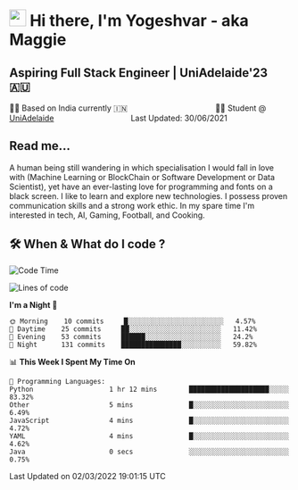 <h1><img src="https://emojis.slackmojis.com/emojis/images/1531849430/4246/blob-sunglasses.gif?1531849430" width="30"/> Hi there, I'm Yogeshvar - aka Maggie</h1>

## Aspiring Full Stack Engineer | UniAdelaide'23 🇦🇺  
🏂🏻  Based on India currently 🇮🇳 &nbsp;&nbsp;&nbsp;&nbsp;&nbsp;&nbsp;&nbsp;&nbsp;&nbsp;&nbsp;&nbsp;&nbsp;&nbsp;&nbsp;&nbsp;&nbsp;&nbsp;&nbsp;&nbsp;&nbsp;&nbsp;&nbsp;&nbsp;&nbsp;&nbsp;&nbsp;&nbsp;&nbsp;&nbsp;&nbsp;&nbsp;&nbsp;&nbsp;&nbsp;&nbsp;&nbsp;&nbsp;&nbsp;&nbsp;👨‍💻 Student @ [UniAdelaide](https://www.adelaide.edu.au)   &nbsp;&nbsp;&nbsp;&nbsp;&nbsp;&nbsp;&nbsp;&nbsp;&nbsp;&nbsp;&nbsp;&nbsp;&nbsp;&nbsp;&nbsp;&nbsp;&nbsp;&nbsp;&nbsp;&nbsp;&nbsp;&nbsp;&nbsp;&nbsp;&nbsp;&nbsp;&nbsp;&nbsp;&nbsp;&nbsp;&nbsp;&nbsp; &nbsp;Last Updated: 30/06/2021

## Read me...

A human being still wandering in which specialisation I would fall in love with (Machine Learning or BlockChain or Software Development or Data Scientist), yet have an ever-lasting love for programming and fonts on a black screen. I like to learn and explore new technologies. I possess proven communication skills and a strong work ethic. In my spare time I'm interested in tech, AI, Gaming, Football, and Cooking.

## 🛠 When & What do I code ?  

<!--START_SECTION:waka-->
![Code Time](http://img.shields.io/badge/Code%20Time-1%2C234%20hrs%2014%20mins-blue)

![Lines of code](https://img.shields.io/badge/From%20Hello%20World%20I%27ve%20Written-101%20Thousand%20lines%20of%20code-blue)

**I'm a Night 🦉** 

```text
🌞 Morning    10 commits     █░░░░░░░░░░░░░░░░░░░░░░░░   4.57% 
🌆 Daytime    25 commits     ██░░░░░░░░░░░░░░░░░░░░░░░   11.42% 
🌃 Evening    53 commits     ██████░░░░░░░░░░░░░░░░░░░   24.2% 
🌙 Night      131 commits    ███████████████░░░░░░░░░░   59.82%

```


📊 **This Week I Spent My Time On** 

```text
💬 Programming Languages: 
Python                   1 hr 12 mins        ████████████████████░░░░░   83.32% 
Other                    5 mins              █░░░░░░░░░░░░░░░░░░░░░░░░   6.49% 
JavaScript               4 mins              █░░░░░░░░░░░░░░░░░░░░░░░░   4.72% 
YAML                     4 mins              █░░░░░░░░░░░░░░░░░░░░░░░░   4.62% 
Java                     0 secs              ░░░░░░░░░░░░░░░░░░░░░░░░░   0.75%

```


 Last Updated on 02/03/2022 19:01:15 UTC
<!--END_SECTION:waka-->
